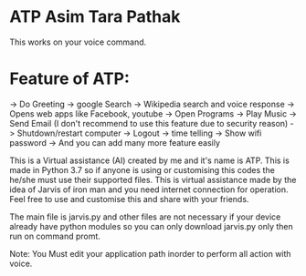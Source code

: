 # ATP  Asim Tara Pathak
This works on your voice command.
# Feature of ATP:
-> Do Greeting
-> google Search
-> Wikipedia search and voice response
-> Opens web apps like Facebook, youtube
-> Open Programs
-> Play Music
-> Send Email (I don't recommend to use this feature due to security reason)
-> Shutdown/restart computer
-> Logout
-> time telling
-> Show wifi password
-> And you can add many more feature easily


This is a Virtual assistance (AI) created by me and it's name is ATP. This is made in Python 3.7 so if anyone is using or customising this
codes the he/she must use their supported files. This is virtual assistance made by the idea of Jarvis of iron man and you need internet
connection for operation.
Feel free to use and customise this and share with your friends.

The main file is jarvis.py and other files are not necessary if your device already have python modules so you can only download jarvis.py 
only then run on command promt.

Note: You Must edit your application path inorder to perform all action with voice.
